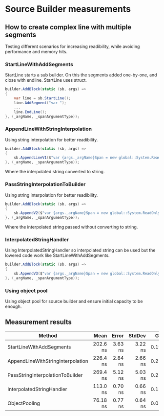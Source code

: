 # Source Builder measurements

## How to create complex line with multiple segments

Testing different scenarios for increasing readibility, while avoiding performance and memory hits.

### StartLineWithAddSegments

StartLine starts a sub builder. On this the segments added one-by-one, and close with endline. StartLine uses struct.

```csharp
builder.AddBlock(static (sb, args) =>
{
    var line = sb.StartLine();
    line.AddSegment("var ");
	...
	line.EndLine();
}, (_argName, _spanArgumentType));
```

### AppendLineWithStringInterpolation

Using string interpolation for better readibility.

```csharp
builder.AddBlock(static (sb, args) =>
{
    sb.AppendLineV1($"var {args._argName}Span = new global::System.ReadOnlySpan<{args._spanArgumentType}>({args._argName});");
}, (_argName, _spanArgumentType));
```

Where the interpolated string converted to string.

### PassStringInterpolationToBuilder

Using string interpolation for better readibility.

```csharp
builder.AddBlock(static (sb, args) =>
{
	sb.AppendV2($"var {args._argName}Span = new global::System.ReadOnlySpan<{args._spanArgumentType} >( {args._argName});");
}, (_argName, _spanArgumentType));
```

Where the interpolated string passed without converting to string.

### InterpolatedStringHandler

Using InterpolatedStringHandler so interpolated string can be used but the lowered code work like StartLineWithAddSegments.

```csharp
builder.AddBlock(static (sb, args) =>
{
	sb.AppendV3($"var {args._argName}Span = new global::System.ReadOnlySpan<{args._spanArgumentType} >( {args._argName});");
}, (_argName, _spanArgumentType));
```

### Using object pool

Using object pool for source builder and ensure initial capacity to be enough.

## Measurement results

| Method                            | Mean     | Error   | StdDev  | Gen0   | Allocated |
|---------------------------------- |---------:|--------:|--------:|-------:|----------:|
| StartLineWithAddSegments          | 202.6 ns | 3.63 ns | 3.22 ns | 0.1931 |     808 B |
| AppendLineWithStringInterpolation | 226.4 ns | 2.84 ns | 2.66 ns | 0.2255 |     944 B |
| PassStringInterpolationToBuilder  | 269.4 ns | 5.12 ns | 5.03 ns | 0.2103 |     880 B |
| InterpolatedStringHandler         | 113.0 ns | 0.70 ns | 0.66 ns | 0.1396 |     584 B |
| ObjectPooling                     | 76.18 ns | 0.77 ns | 0.64 ns | 0.0440 |     184 B |